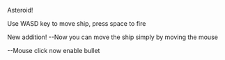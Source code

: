 Asteroid!

Use WASD key to move ship, press space to fire

New addition!
--Now you can move the ship simply by moving the mouse

--Mouse click now enable bullet
